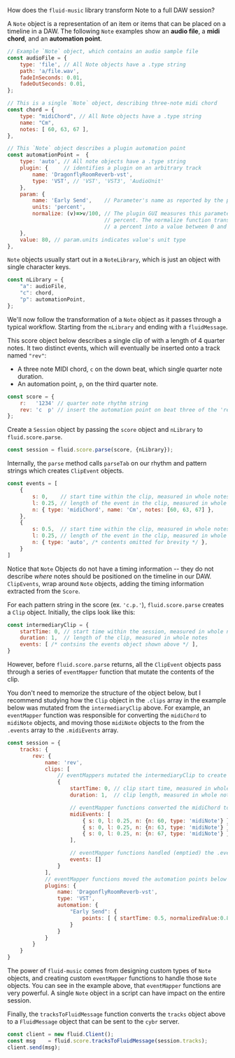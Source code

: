 How does the `fluid-music` library transform Note to a full DAW session?

A `Note` object is a representation of an item or items that can be placed on
a timeline in a DAW. The following `Note` examples show an **audio file**, a
**midi chord**, and an **automation point**.

```javascript
// Example `Note` object, which contains an audio sample file
const audioFile = {
    type: 'file', // All Note objects have a .type string
    path: 'a/file.wav',
    fadeInSeconds: 0.01,
    fadeOutSeconds: 0.01,
};

// This is a single `Note` object, describing three-note midi chord
const chord = {                       
    type: "midiChord", // All Note objects have a .type string
    name: "Cm",
    notes: [ 60, 63, 67 ],
},

// This `Note` object describes a plugin automation point
const automationPoint =  {
    type: 'auto', // All note objects have a .type string
    plugin: {     // identifies a plugin on an arbitrary track
        name: 'DragonflyRoomReverb-vst',
        type: 'VST', // 'VST', 'VST3', 'AudioUnit'
    },
    param: {
        name: 'Early Send',    // Parameter's name as reported by the plugin
        units: 'percent',
        normalize: (v)=>v/100, // The plugin GUI measures this parameter in
                               // percent. The normalize function transforms
                               // a percent into a value between 0 and 1.
    },
    value: 80, // param.units indicates value's unit type
},

```

`Note` objects usually start out in a `NoteLibrary`, which is just an object with
single character keys.

```javascript
const nLibrary = {
    "a": audioFile,
    "c": chord,
    "p": automationPoint,
};
```

We'll now follow the transformation of a `Note` object as it passes through a
typical workflow. Starting from the `nLibrary` and ending with a `fluidMessage`.

This score object below describes a single clip of with a length of 4 quarter notes. It two distinct events, which will eventually be inserted onto a track named `"rev"`:
- A three note MIDI chord, `c` on the down beat, which single quarter note duration. 
- An automation point, `p`, on the third quarter note. 

```javascript
const score = {
    r:   '1234' // quarter note rhythm string
    rev: 'c  p' // insert the automation point on beat three of the 'rev' track
};
``` 

Create a `Session` object by passing the `score` object and `nLibrary` to
`fluid.score.parse`.

```javascript
const session = fluid.score.parse(score, {nLibrary});
```

Internally, the `parse` method calls `parseTab` on our rhythm and pattern strings which creates `ClipEvent` objects.

```javascript
const events = [
    {   
        s: 0,    // start time within the clip, measured in whole notes
        l: 0.25, // length of the event in the clip, measured in whole notes
        n: { type: 'midiChord', name: 'Cm', notes: [60, 63, 67] },
    },
    {
        s: 0.5,  // start time within the clip, measured in whole notes
        l: 0.25, // length of the event in the clip, measured in whole notes
        n: { type: 'auto', /* contents omitted for brevity */ },  
    }
]
```

Notice that `Note` Objects do not have a timing information -- they do not describe *where* notes should be positioned on the timeline in our DAW. `ClipEvents`, wrap around `Note` objects, adding the timing information extracted from the `Score`.

For each pattern string in the score (ex. `'c.p.'`), `fluid.score.parse` creates a `Clip` object. Initially, the clips look like this:

```javascript
const intermediaryClip = {
    startTime: 0, // start time within the session, measured in whole notes
    duration: 1,  // length of the clip, measured in whole notes
    events: [ /* contsins the events object shown above */ ],
}
```

However, before `fluid.score.parse` returns, all the `ClipEvent` objects pass through a series of `eventMapper` function that mutate the contents of the clip.

You don't need to memorize the structure of the object below, but I recommend
studying how the `Clip` object in the `.clips` array in the example below was mutated from the `intermediaryClip` above. For example, an `eventMapper` function was responsible for converting the `midiChord` to `midiNote` objects, and moving those `midiNote` objects to the from the `.events` array to the `.midiEvents` array.

```javascript
const session = {
    tracks: {
        rev: {
            name: 'rev',
            clips: [
                // eventMappers mutated the intermediaryClip to create this one
                {
                    startTime: 0, // clip start time, measured in whole notes
                    duration: 1,  // clip length, measured in whole notes

                    // eventMapper functions converted the midiChord to midiNotes
                    midiEvents: [
                        { s: 0, l: 0.25, n: {n: 60, type: 'midiNote'} },
                        { s: 0, l: 0.25, n: {n: 63, type: 'midiNote'} },
                        { s: 0, l: 0.25, n: {n: 67, type: 'midiNote'} },
                    ],

                    // eventMapper functions handled (emptied) the .events array
                    events: []
                }
            ],
            // eventMapper functions moved the automation points below
            plugins: {
                name: 'DragonflyRoomReverb-vst',
                type: 'VST',
                automation: {
                    "Early Send": { 
                        points: [ { startTime: 0.5, normalizedValue:0.8 } ],
                    }
                }
            }
        }
    }
}
```

The power of `fluid-music` comes from designing custom types of `Note` objects, and creating custom `eventMapper` functions to handle those `Note` objects. You can see in the example above, that `eventMapper` functions are very powerful. A single `Note` object in a script can have impact on the entire session.

Finally, the `tracksToFluidMessage` function converts the `tracks` object above to a `FluidMessage` object that can be sent to the `cybr` server.

```javascript
const client = new fluid.Client();
const msg    = fluid.score.tracksToFluidMessage(session.tracks);
client.send(msg);
```
